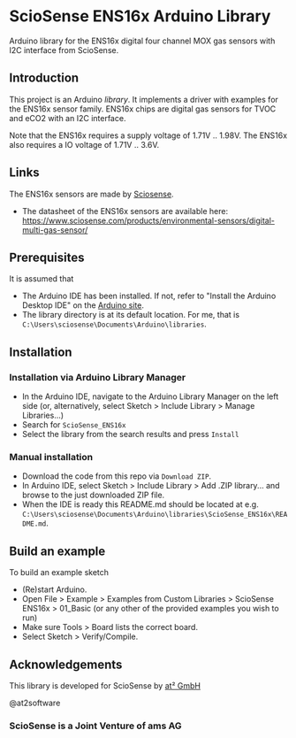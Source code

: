 # ScioSense ENS16x Arduino Library
Arduino library for the ENS16x digital four channel MOX gas sensors with I2C interface from ScioSense.

## Introduction
This project is an Arduino *library*. It implements a driver with examples for the ENS16x sensor family.
ENS16x chips are digital gas sensors for TVOC and eCO2 with an I2C interface.

Note that the ENS16x requires a supply voltage of 1.71V .. 1.98V.
The ENS16x also requires a IO voltage of 1.71V .. 3.6V.

## Links
The ENS16x sensors are made by [Sciosense](http://www.sciosense.com).
 - The datasheet of the ENS16x sensors are available here: https://www.sciosense.com/products/environmental-sensors/digital-multi-gas-sensor/

## Prerequisites
It is assumed that
 - The Arduino IDE has been installed.
   If not, refer to "Install the Arduino Desktop IDE" on the
   [Arduino site](https://www.arduino.cc/en/Guide/HomePage).
 - The library directory is at its default location.
   For me, that is `C:\Users\sciosense\Documents\Arduino\libraries`.

## Installation

### Installation via Arduino Library Manager
- In the Arduino IDE, navigate to the Arduino Library Manager on the left side (or, alternatively, select Sketch > Include Library > Manage Libraries...)
- Search for `ScioSense_ENS16x`
- Select the library from the search results and press `Install`

### Manual installation
- Download the code from this repo via `Download ZIP`.
- In Arduino IDE, select Sketch > Include Library > Add .ZIP library... and browse to the just downloaded ZIP file.
- When the IDE is ready this README.md should be located at e.g. `C:\Users\sciosense\Documents\Arduino\libraries\ScioSense_ENS16x\README.md`.

## Build an example
To build an example sketch
 - (Re)start Arduino.
 - Open File > Example > Examples from Custom Libraries > ScioSense ENS16x > 01_Basic (or any other of the provided examples you wish to run)
 - Make sure Tools > Board lists the correct board.
 - Select Sketch > Verify/Compile.

## Acknowledgements
This library is developed for ScioSense by [at² GmbH](https://www.at2-software.com/en/) 

@at2software


### ScioSense is a Joint Venture of ams AG
